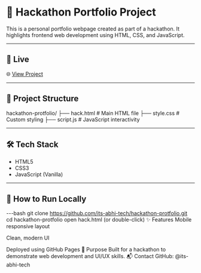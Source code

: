 # 🚀 Hackathon Portfolio Project

This is a personal portfolio webpage created as part of a hackathon. It highlights frontend web development using HTML, CSS, and JavaScript.

---

## 🔗 Live 
🌐 [View Project](https://its-abhi-tech.github.io/hackathon-protfolio/hack.html)

---

## 📁 Project Structure
hackathon-protfolio/
├── hack.html # Main HTML file
├── style.css # Custom styling
├── script.js # JavaScript interactivity

---

## 🛠 Tech Stack
- HTML5
- CSS3
- JavaScript (Vanilla)

---

## 🧪 How to Run Locally

---bash
git clone https://github.com/its-abhi-tech/hackathon-protfolio.git
cd hackathon-protfolio
open hack.html (or double-click)
✨ Features
Mobile responsive layout

Clean, modern UI

Deployed using GitHub Pages
🎯 Purpose
Built for a hackathon to demonstrate web development and UI/UX skills.
📬 Contact
GitHub: @its-abhi-tech

